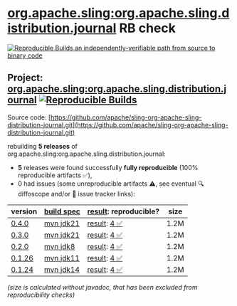 [org.apache.sling:org.apache.sling.distribution.journal](https://central.sonatype.com/artifact/org.apache.sling/org.apache.sling.distribution.journal/versions) RB check
=======

[![Reproducible Builds](https://reproducible-builds.org/images/logos/rb.svg) an independently-verifiable path from source to binary code](https://reproducible-builds.org/)

## Project: [org.apache.sling:org.apache.sling.distribution.journal](https://central.sonatype.com/artifact/org.apache.sling/org.apache.sling.distribution.journal/versions) [![Reproducible Builds](https://img.shields.io/endpoint?url=https://raw.githubusercontent.com/jvm-repo-rebuild/reproducible-central/master/content/org/apache/sling/org.apache.sling.distribution.journal/badge.json)](https://github.com/jvm-repo-rebuild/reproducible-central/blob/master/content/org/apache/sling/org.apache.sling.distribution.journal/README.md)

Source code: [https://github.com/apache/sling-org-apache-sling-distribution-journal.git](https://github.com/apache/sling-org-apache-sling-distribution-journal.git)

rebuilding **5 releases** of org.apache.sling:org.apache.sling.distribution.journal:
- **5** releases were found successfully **fully reproducible** (100% reproducible artifacts :white_check_mark:),
- 0 had issues (some unreproducible artifacts :warning:, see eventual :mag: diffoscope and/or :memo: issue tracker links):

| version | [build spec](/BUILDSPEC.md) | [result](https://reproducible-builds.org/docs/jvm/): reproducible? | size |
| -- | --------- | ------ | -- |
| [0.4.0](https://central.sonatype.com/artifact/org.apache.sling/org.apache.sling.distribution.journal/0.4.0/pom) | [mvn jdk21](org.apache.sling.distribution.journal-0.4.0.buildspec) | [result](org.apache.sling.distribution.journal-0.4.0.buildinfo): [4 :white_check_mark: ](org.apache.sling.distribution.journal-0.4.0.buildcompare) | 1.2M |
| [0.3.0](https://central.sonatype.com/artifact/org.apache.sling/org.apache.sling.distribution.journal/0.3.0/pom) | [mvn jdk21](org.apache.sling.distribution.journal-0.3.0.buildspec) | [result](org.apache.sling.distribution.journal-0.3.0.buildinfo): [4 :white_check_mark: ](org.apache.sling.distribution.journal-0.3.0.buildcompare) | 1.2M |
| [0.2.0](https://central.sonatype.com/artifact/org.apache.sling/org.apache.sling.distribution.journal/0.2.0/pom) | [mvn jdk8](org.apache.sling.distribution.journal-0.2.0.buildspec) | [result](org.apache.sling.distribution.journal-0.2.0.buildinfo): [4 :white_check_mark: ](org.apache.sling.distribution.journal-0.2.0.buildcompare) | 1.2M |
| [0.1.26](https://central.sonatype.com/artifact/org.apache.sling/org.apache.sling.distribution.journal/0.1.26/pom) | [mvn jdk11](org.apache.sling.distribution.journal-0.1.26.buildspec) | [result](org.apache.sling.distribution.journal-0.1.26.buildinfo): [4 :white_check_mark: ](org.apache.sling.distribution.journal-0.1.26.buildcompare) | 1.2M |
| [0.1.24](https://central.sonatype.com/artifact/org.apache.sling/org.apache.sling.distribution.journal/0.1.24/pom) | [mvn jdk14](org.apache.sling.distribution.journal-0.1.24.buildspec) | [result](org.apache.sling.distribution.journal-0.1.24.buildinfo): [4 :white_check_mark: ](org.apache.sling.distribution.journal-0.1.24.buildcompare) | 1.2M |

<i>(size is calculated without javadoc, that has been excluded from reproducibility checks)</i>
